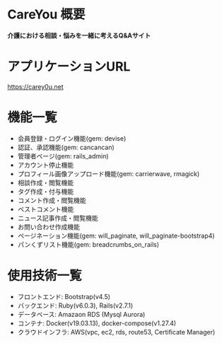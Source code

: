# CareYou 概要

__介護における相談・悩みを一緒に考えるQ&Aサイト__

# アプリケーションURL

https://carey0u.net

# 機能一覧

- 会員登録・ログイン機能(gem: devise)
- 認証、承認機能(gem: cancancan)
- 管理者ページ(gem: rails_admin)
- アカウント停止機能
- プロフィール画像アップロード機能(gem: carrierwave, rmagick)
- 相談作成・閲覧機能
- タグ作成・付与機能
- コメント作成・閲覧機能
- ベストコメント機能
- ニュース記事作成・閲覧機能
- お問い合わせ作成機能
- ページネーション機能(gem: will_paginate, will_paginate-bootstrap4)
- パンくずリスト機能(gem: breadcrumbs_on_rails)

# 使用技術一覧

- フロントエンド: Bootstrap(v4.5)
- バックエンド: Ruby(v6.0.3), Rails(v2.7.1)
- データベース: Amazaon RDS (Mysql Aurora)
- コンテナ: Docker(v19.03.13), docker-compose(v1.27.4)
- クラウドインフラ: AWS(vpc, ec2, rds, route53, Certificate Manager)
